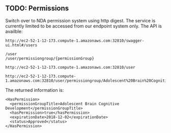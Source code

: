 ## TODO: Permissions

Switch over to NDA permission system using http digest. The service is currently limited to be accessed from our endpoint system only. The API is availble:

```
http://ec2-52-1-12-173.compute-1.amazonaws.com:32810/swagger-ui.html#/users
```

```
/user
/user/permissiongroup/{permissionGroup}
 
http://ec2-52-1-12-173.compute-1.amazonaws.com:32810/user
 
http://ec2-52-1-12-173.compute-1.amazonaws.com:32810/user/permissiongroup/Adolescent%20Brain%20Cognitive%20Development
```
The returned information is:
```
<HasPermission>
  <permissionGroupTitle>Adolescent Brain Cognitive Development</permissionGroupTitle>
  <hasPermission>true</hasPermission>
  <expirationDate>2018-12-02</expirationDate>
  <status>Approved</status>
</HasPermission>
```